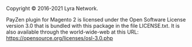 Copyright © 2016-2021 Lyra Network.

PayZen plugin for Magento 2 is licensed under the
Open Software License version 3.0 that is bundled with
this package in the file LICENSE.txt. It is also
available through the world-wide-web at this URL:
https://opensource.org/licenses/osl-3.0.php